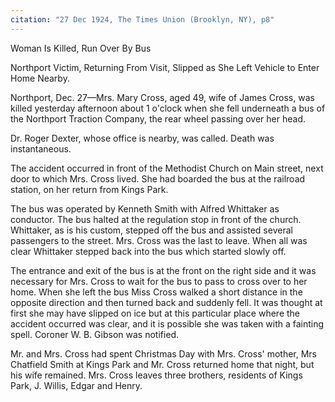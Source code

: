 ```yaml
---
citation: "27 Dec 1924, The Times Union (Brooklyn, NY), p8"
---
```

Woman Is Killed, Run Over By Bus

Northport Victim, Returning From Visit, Slipped as She Left Vehicle to Enter Home Nearby.

Northport, Dec. 27—Mrs. Mary Cross, aged 49, wife of James Cross, was killed yesterday afternoon about 1 o'clock when she fell underneath a bus of the Northport Traction Company, the rear wheel passing over her head. 

Dr. Roger Dexter, whose office is nearby, was called. Death was instantaneous.

The accident occurred in front of the Methodist Church on Main street, next door to which Mrs. Cross lived. She had boarded the bus at the railroad station, on her return from Kings Park.

The bus was operated by Kenneth Smith with Alfred Whittaker as conductor. The bus halted at the regulation stop in front of the church. Whittaker, as is his custom, stepped off the bus and assisted several passengers to the street. Mrs. Cross was the last to leave. When all was clear Whittaker stepped back into the bus which started slowly off.

The entrance and exit of the bus is at the front on the right side and it was necessary for Mrs. Cross to wait for the bus to pass to cross over to her home. When she left the bus Miss Cross walked a short distance in the opposite direction and then turned back and suddenly fell. It was thought at first she may have slipped on ice but at this particular place where the accident occurred was clear, and it is possible she was taken with a fainting spell. Coroner W. B. Gibson was notified. 

Mr. and Mrs. Cross had spent Christmas Day with Mrs. Cross' mother, Mrs Chatfield Smith at Kings Park and Mr. Cross returned home that night, but his wife remained. Mrs. Cross leaves three brothers, residents of Kings Park, J. Willis, Edgar and Henry.

